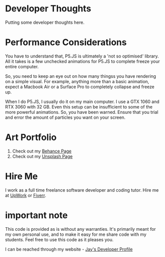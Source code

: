 # Developer Thoughts

Putting some developer thoughts here. 

# Performance Considerations

You have to understand that, P5.JS is ultimately a 'not so optimised' library. All it takes is a few unchecked animations for P5.JS to complete freeze your entire computer. 

So, you need to keep an eye out on how many thingss you have rendering on a simple visual. For example, anything more than a basic animation, expect a Macbook Air or a Surface Pro to completely collapse and freeze up. 

When I do P5.JS, I usually do it on my main computer. I use a GTX 1060 and RTX 3060 with 32 GB. Even this setup can be insufficient to some of the more powerful animations. So, you have been warned. Ensure that you trial and error the amount of particles you want on your screen. 

# Art Portfolio

1. Check out my [Behance Page](https://www.behance.net/vijayasimhabr)
1. Check out my [Unsplash Page](https://unsplash.com/@jay_neeruhaaku)

# Hire Me

I work as a full time freelance software developer and coding tutor. Hire me at [UpWork](https://www.upwork.com/fl/vijayasimhabr) or [Fiverr](https://www.fiverr.com/jay_codeguy). 

# important note 

This code is provided as is without any warranties. It's primarily meant for my own personal use, and to make it easy for me share code with my students. Feel free to use this code as it pleases you.

I can be reached through my website - [Jay's Developer Profile](https://jay-study-nildana.github.io/developerprofile)